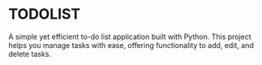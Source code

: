 # TODOLIST
A simple yet efficient to-do list application built with Python. This project helps you manage tasks with ease, offering functionality to add, edit, and delete tasks.

